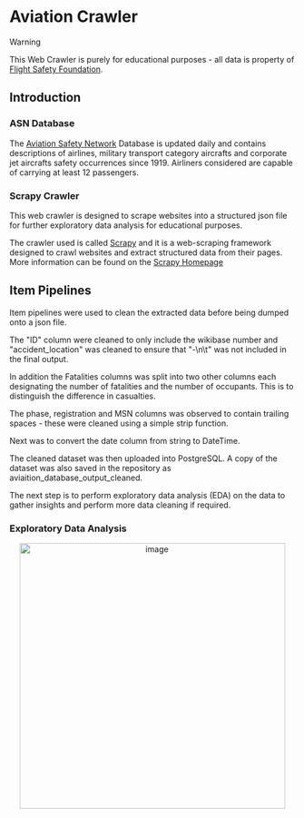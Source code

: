 # Aviation Crawler
> [!WARNING]
> This Web Crawler is purely for educational purposes - all data is property of [Flight Safety Foundation](https://flightsafety.org). 

## Introduction

### ASN Database

The [Aviation Safety Network](https://aviation-safety.net) Database is updated daily and contains descriptions of airlines, military transport category aircrafts and corporate jet aircrafts safety occurrences since 1919. Airliners considered are capable of carrying at least 12 passengers.

### Scrapy Crawler

This web crawler is designed to scrape websites into a structured json file for further exploratory data analysis for educational purposes. 

The crawler used is called [Scrapy](https://github.com/scrapy/scrapy) and it is a web-scraping framework designed to crawl websites and extract structured data from their pages. More information can be found on the [Scrapy Homepage](https://scrapy.org/)

## Item Pipelines
Item pipelines were used to clean the extracted data before being dumped onto a json file.

The "ID" column were cleaned to only include the wikibase number and "accident_location" was cleaned to ensure that "-\n\t" was not included in the final output. 

In addition the Fatalities columns was split into two other columns each designating the number of fatalities and the number of occupants. This is to distinguish the difference in casualties. 

The phase, registration and MSN columns was observed to contain trailing spaces - these were cleaned using a simple strip function.

Next was to convert the date column from string to DateTime.

The cleaned dataset was then uploaded into PostgreSQL. A copy of the dataset was also saved in the repository as aviaition_database_output_cleaned. 

The next step is to perform exploratory data analysis (EDA) on the data to gather insights and perform more data cleaning if required. 

### Exploratory Data Analysis

<div align="center"><img width="468" alt="image" src="/Users/aranfernando/analysis/aviation/aviation_analysis/newplot.png"></div>





















